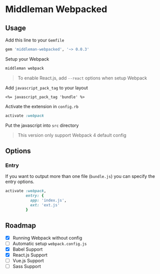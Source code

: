 Middleman Webpacked
===

## Usage

Add this line to your `Gemfile`

```ruby
gem 'middleman-webpacked', '~> 0.0.3'
```

Setup your Webpack

```ruby
middleman webpack
```

> To enable React.js, add `--react` options when setup Webpack

Add `javascript_pack_tag` to your layout

```erb
<%= javascript_pack_tag 'bundle' %>
```

Activate the extension in `config.rb`

```ruby
activate :webpack
```

Put the javascript into `src` directory

> This version only support Webpack 4 default config

## Options

### Entry

If you want to output more than one file (`bundle.js`) you can specify the entry options.

```ruby
activate :webpack,
         entry: {
           app: 'index.js',
           ext: 'ext.js'
         }
```

## Roadmap

* [x] Running Webpack without config
* [ ] Automatic setup `webpack.config.js`
* [x] Babel Support
* [x] React.js Support
* [ ] Vue.js Support
* [ ] Sass Support
